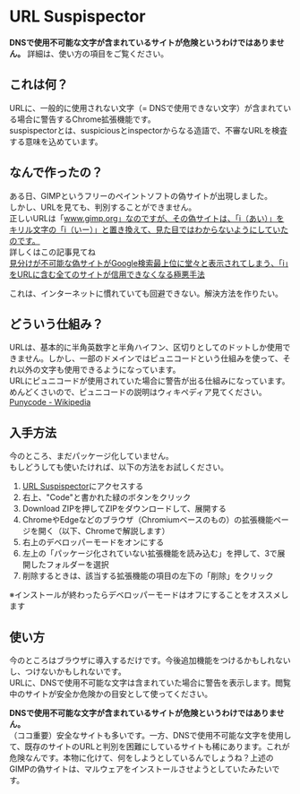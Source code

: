 # URL Suspispector  
**DNSで使用不可能な文字が含まれているサイトが危険というわけではありません。** 詳細は、使い方の項目をご覧ください。  
## これは何？  
URLに、一般的に使用されない文字（= DNSで使用できない文字）が含まれている場合に警告するChrome拡張機能です。  
suspispectorとは、suspiciousとinspectorからなる造語で、不審なURLを検査する意味を込めています。  
## なんで作ったの？  
ある日、GIMPというフリーのペイントソフトの偽サイトが出現しました。  
しかし、URLを見ても、判別することができません。  
正しいURLは「www.gimp.org」なのですが、その偽サイトは、「i（あい）」をキリル文字の「і（いー）」と置き換えて、見た目ではわからないようにしていたのです。  
詳しくはこの記事見てね  
[見分けが不可能な偽サイトがGoogle検索最上位に堂々と表示されてしまう、「i」をURLに含む全てのサイトが信用できなくなる極悪手法](https://gigazine.net/news/20221101-google-dangerous/)  

これは、インターネットに慣れていても回避できない。解決方法を作りたい。  
## どういう仕組み？  
URLは、基本的に半角英数字と半角ハイフン、区切りとしてのドットしか使用できません。しかし、一部のドメインではピュニコードという仕組みを使って、それ以外の文字も使用できるようになっています。  
URLにピュニコードが使用されていた場合に警告が出る仕組みになっています。  
めんどくさいので、ピュニコードの説明はウィキペディア見てください。  
[Punycode - Wikipedia](https://ja.wikipedia.org/wiki/Punycode)  
## 入手方法  
今のところ、まだパッケージ化していません。  
もしどうしても使いたければ、以下の方法をお試しください。  

1. [URL Suspispector](https://github.com/alpaca-honke/url_suspispector)にアクセスする
1. 右上、"Code"と書かれた緑のボタンをクリック
1. Download ZIPを押してZIPをダウンロードして、展開する
1. ChromeやEdgeなどのブラウザ（Chromiumベースのもの）の拡張機能ページを開く（以下、Chromeで解説します）
1. 右上のデベロッパーモードをオンにする
1. 左上の「パッケージ化されていない拡張機能を読み込む」を押して、3で展開したフォルダーを選択
1. 削除するときは、該当する拡張機能の項目の左下の「削除」をクリック

※インストールが終わったらデベロッパーモードはオフにすることをオススメします
## 使い方  
今のところはブラウザに導入するだけです。今後追加機能をつけるかもしれないし、つけないかもしれないです。  
URLに、DNSで使用不可能な文字は含まれていた場合に警告を表示します。閲覧中のサイトが安全か危険かの目安として使ってください。  

**DNSで使用不可能な文字が含まれているサイトが危険というわけではありません。**  
（ココ重要）安全なサイトも多いです。一方、DNSで使用不可能な文字を使用して、既存のサイトのURLと判別を困難にしているサイトも稀にあります。これが危険なんです。本物に化けて、何をしようとしているんでしょうね？上述のGIMPの偽サイトは、マルウェアをインストールさせようとしていたみたいです。  


